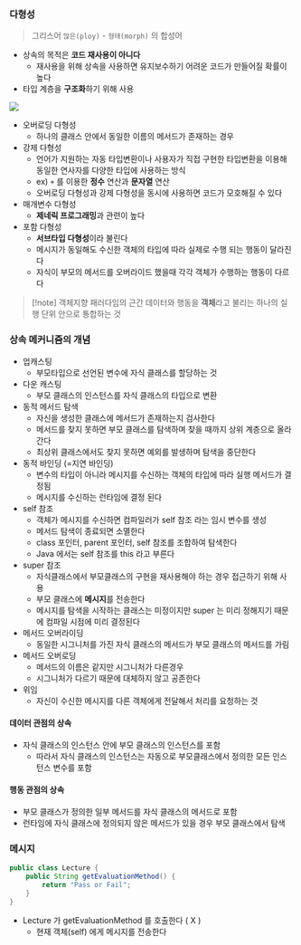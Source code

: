 ### 다형성

> 그리스어 `많은(ploy)` -  `형태(morph)` 의 합성어

- 상속의 목적은 **코드 재사용이 아니다**
	- 재사용을 위해 상속을 사용하면 유지보수하기 어려운 코드가 만들어질 확률이 높다
- 타입 계층을 **구조화**하기 위해 사용

![](https://i.imgur.com/zOPVSvl.png)

- 오버로딩 다형성
	- 하나의 클래스 안에서 동일한 이름의 메서드가 존재하는 경우
- 강제 다형성
	- 언어가 지원하는 자동 타입변환이나 사용자가 직접 구현한 타입변환을 이용해 동일한 연사자를 다양한 타입에 사용하는 방식
	- ex) `+` 를 이용한 **정수** 연산과 **문자열** 연산
	- 오버로딩 다형성과 강제 다형성을 동시에 사용하면 코드가 모호해질 수 있다
- 매개변수 다형성
	- **제네릭 프로그래밍**과 관련이 높다
- 포함 다형성
	- **서브타입 다형성**이라 불린다
	- 메시지가 동일해도 수신한 객체의 타입에 따라 실제로 수행 되는 행동이 달라진다
	- 자식이 부모의 메서드를 오버라이드 했을때 각각 객체가 수행하는 행동이 다르다

>[!note] 객체지향 패러다임의 근간
>데이터와 행동을 **객체**라고 불리는 하나의 실행 단위 안으로 통합하는 것

### 상속 메커니즘의 개념

- 업캐스팅
	- 부모타입으로 선언된 변수에 자식 클래스를 할당하는 것
- 다운 캐스팅
	- 부모 클래스의 인스턴스를 자식 클래스의 타입으로 변환
- 동적 메서드 탐색
	- 자신을 생성한 클래스에 메서드가 존재하는지 검사한다
	- 메서드를 찾지 못하면 부모  클래스를 탐색하며 찾을 때까지 상위 계층으로 올라간다
	- 최상위 클래스에서도 찾지 못하면 예외를 발생하며 탐색을 중단한다
- 동적 바인딩 (=지연 바인딩)
	- 변수의 타입이 아니라 메시지를 수신하는 객체의 타입에 따라 실행 메서드가 결정됨
	- 메시지를 수신하는 런타임에 결정 된다
- self 참조
	- 객체가 메시지를 수신하면 컴파일러가 self 참조 라는 임시 변수를 생성
	- 메서드 탐색이 종료되면 소멸한다
	- class 포인터, parent 포인터, self 참조를 조합하여 탐색한다
	- Java 에서는 self 참조를 this 라고 부른다
- super 참조
	- 자식클래스에서 부모클래스의 구현을 재사용해야 하는 경우 접근하기 위해 사용
	- 부모 클래스에 **메시지**를 전송한다
	- 메시지를 탐색을  시작하는 클래스는 미정이지만 super 는 미리 정해지기 때문에 컴파일 시점에 미리 결정된다
- 메서드 오버라이딩
	- 동일한 시그니처를 가진 자식 클래스의 메서드가 부모 클래스의 메서드를 가림
- 메서드 오버로딩
	- 메서드의 이름은 같지만 시그니처가 다른경우
	- 시그니처가 다르기 때문에 대체하지 않고 공존한다
- 위임
	- 자신이 수신한 메시지를 다른 객체에게 전달해서 처리를 요청하는 것

#### 데이터 관점의 상속

- 자식 클래스의 인스턴스 안에 부모 클래스의 인스턴스를 포함
	- 따라서 자식 클래스의 인스턴스는 자동으로 부모클래스에서 정의한 모든 인스턴스 변수를 포함

#### 행동 관점의 상속

- 부모 클래스가 정의한 일부 메서드를 자식 클래스의 메서드로 포함
- 런타임에 자식 클래스에 정의되지 않은 메서드가 있을 경우 부모 클래스에서 탐색

### 메시지

```java
public class Lecture {
	public String getEvaluationMethod() {
		return "Pass or Fail";
	}
}
```

- Lecture 가 getEvaluationMethod 를 호출한다 ( X )
	- 현재 객체(self) 에게 메시지를 전송한다